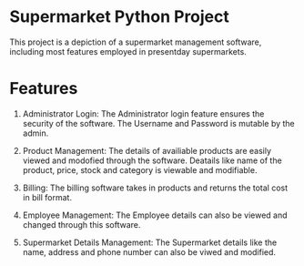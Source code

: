 # Supermarket Python Project
This project is a depiction of a supermarket management software, including most features employed in presentday supermarkets.

# Features
1. Administrator Login:
    The Administrator login feature ensures the security of the software. The Username and Password is mutable by the admin.

2. Product Management:
    The details of availiable products are easily viewed and modofied through the software. Deatails like name of the product, price, stock and category is viewable and modifiable.

3. Billing:
    The billing software takes in products and returns the total cost in bill format.

4. Employee Management:
    The Employee details can also be viewed and changed through this software.

5. Supermarket Details Management:
    The Supermarket details like the name, address and phone number can also be viwed and modified.